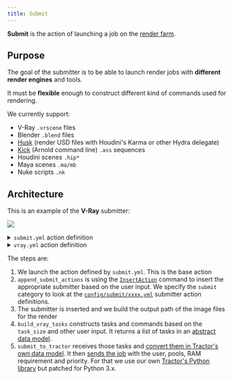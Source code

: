 ```yaml
---
title: Submit
---
```


**Submit** is the action of launching a job on the [render farm](../../Renderfarm).

## Purpose

The goal of the submitter is to be able to launch render jobs with **different render engines** and tools.

It must be **flexible** enough to construct different kind of commands used for rendering.

We currently support:

- V-Ray `.vrscene` files
- Blender `.blend` files
- [Husk](https://www.sidefx.com/docs/houdini/ref/utils/husk.html) (render USD files with Houdini's Karma or other Hydra delegate)
- [Kick](https://docs.arnoldrenderer.com/pages/viewpage.action?pageId=36110428) (Arnold command line) `.ass` sequences
- Houdini scenes `.hip*`
- Maya scenes `.ma/mb`
- Nuke scripts `.nk`

## Architecture

This is an example of the **V-Ray** submitter:

![](/img/silex/vray_submit_action.jpg)

<details><summary><code>submit.yml</code> action definition</summary>

<p>

```yaml
submit:
  shelf: "output"
  thumbnail: "submit.svg"

  steps:
    setup:
      lavel: "Setup"
      index: 50
      commands:
        get_submiter:
          label: "Select submiter"
          path: "silex_client.commands.select_submit.SelectSubmit"
          tooltip: "Select the type of conform you want to make"
          ask_user: true

        append_submit_actions:
          label: "Append selected submit action"
          path: "silex_client.commands.insert_action.InsertAction"
          tooltip: "Append the selected submit to the list of commands to execute"
          parameters:
            category: "submit"
            action:
              value: !command-output "setup:get_submiter:action"
              hide: true

    silex_coins:
      index: 500
      hide: true
      commands:
        add_silex_coins:
          path: "silex_client.commands.user.silex_coins.AddSilexCoinsCommand"
          parameters:
            amount:
              value: 3
```

</p>

</details>

<details><summary><code>vray.yml</code> action definition</summary>

<p>

```yaml
vray:
  label: "Submit V-Ray scene"
  steps:
    build_output_path:
      label: "Build output path"
      index: 10
      commands:
        select_extension:
          label: "Output extension"
          path: "silex_client.commands.select_list.SelectList"
          parameters:
            param_name: "Output extension"
            parameters_list:
              - "exr"
              - "png"
              - "jpg"
              - "tiff"

        build_output_path:
          label: "Build output path"
          path: "silex_client.commands.build_output_path.BuildOutputPath"
          tooltip: "Build the complete output path"
          ask_user: true
          parameters:
            output_type:
              value: !command-output "build_output_path:select_extension"
              hide: true
            create_temp_dir: false
            create_output_dir: false
            task:
              hide: true
            use_current_context:
              value: true
              hide: true
            frame_set:
              hide: true
            name:
              value: "render"

    vray_render:
      label: "Setup render parameters"
      index: 20
      commands:
        build_vray_tasks:
          path: "silex_client.commands.farm.vray_render_tasks.VrayRenderTasksCommand"
          label: "V-Ray Job parameters"
          ask_user: true
          parameters:
            output_directory:
              value: !command-output "build_output_path:build_output_path:directory"
            output_filename:
              value: !command-output "build_output_path:build_output_path:file_name"
            output_extension:
              value: !command-output "build_output_path:select_extension"

        submit_to_tractor:
          label: "Submit"
          path: "silex_client.commands.farm.submit_to_tractor.SubmitToTractorCommand"
          ask_user: true
          parameters:
            tasks:
              value: !command-output "vray_render:build_vray_tasks:tasks"
            job_title:
              value: !command-output "vray_render:build_vray_tasks:file_name"
            job_tags:
              value:
                - "vray"
```

</p>

</details>

The steps are:

1. We launch the action defined by `submit.yml`. This is the base action
2. `append_submit_actions` is using the [`InsertAction`](https://github.com/ArtFXDev/silex_client/blob/dev/silex_client/commands/insert_action.py#L21) command to insert the appropriate submitter based on the user input. We specify the `submit` category to look at the [`config/submit/xxxx.yml`](https://github.com/ArtFXDev/silex_client/tree/dev/silex_client/config/submit) submitter action definitions.
3. The submitter is inserted and we build the output path of the image files for the render
4. `build_vray_tasks` constructs tasks and commands based on the `task_size` and other user input. It returns a list of tasks in an [abstract data model](https://github.com/ArtFXDev/silex_client/blob/dev/silex_client/utils/farm.py).
5. `submit_to_tractor` receives those tasks and [convert them in Tractor's own data model](https://github.com/ArtFXDev/silex_client/blob/dev/silex_client/utils/tractor.py#L14). It then [sends the job](https://github.com/ArtFXDev/silex_client/blob/dev/silex_client/commands/farm/submit_to_tractor.py#L130) with the user, pools, RAM requirement and priority. For that we use our own [Tractor's Python library](https://github.com/ArtFXDev/tractor_lib) but patched for Python 3.x.
